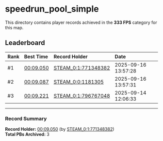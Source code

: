 # speedrun_pool_simple

This directory contains player records achieved in the **333 FPS** category for this map.

## Leaderboard

| Rank | Best Time | Record Holder | Date                |
| :--- | :-------- | :------------ | :------------------ |
| #1   | [00:09.050](./00009050_STEAM_0_1_771348382_20250916-135728.zip) | [STEAM_0:1:771348382](https://speedrun16.com/profile/STEAM_0:1:771348382)   | 2025-09-16 13:57:28 |
| #2   | [00:09.087](./00009087_STEAM_0_0_1181305_20250916-135731.zip) | [STEAM_0:0:1181305](https://speedrun16.com/profile/STEAM_0:0:1181305)   | 2025-09-16 13:57:31 |
| #3   | [00:09.221](./00009221_STEAM_0_1_796767048_20250914-120633.zip) | [STEAM_0:1:796767048](https://speedrun16.com/profile/STEAM_0:1:796767048)   | 2025-09-14 12:06:33 |

---

### Record Summary
**Record Holder:** [00:09.050](./00009050_STEAM_0_1_771348382_20250916-135728.zip) (by [STEAM_0:1:771348382](https://speedrun16.com/profile/STEAM_0:1:771348382))  
**Total PBs Archived:** 3